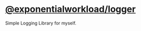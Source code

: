 # [@exponentialworkload/logger](https://www.npmjs.com/package/@exponentialworkload/logger)
Simple Logging Library for myself.
